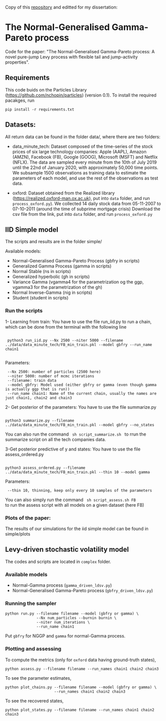 Copy of this [repository](https://github.com/OxCSML-BayesNP/NGGP) and editted for my dissertation:

# The Normal-Generalised Gamma-Pareto process
Code for the paper: "The Normal-Generalised Gamma-Pareto process: A novel pure-jump Levy process with flexible tail and jump-activity properties".

## Requirements
This code buids on the Particles Library (https://github.com/nchopin/particles) (version 0.1).
To install the required pacakges, run
```
pip install -r requirements.txt
```

## Datasets:
All return data can be found in the folder data/, where there are two folders:

  - data_minute_tech: Dataset composed of the time-series of the stock prices of six large technology companies: Apple (AAPL), Amazon (AMZN), Facebook (FB), Google (GOOG), Microsoft (MSFT) and Netflix (NFLX). The data are sampled every minute from the 10th of July 2019 until the 22nd of January 2020, with approximately 50,000 time points. We subsample 1500 observations as training data to estimate the parameters of each model, and use the rest of the observations as test data.

  - oxford: Dataset obtained from the Realized library (https://realized.oxford-man.ox.ac.uk), put into ```data``` folder, and run ```process_oxford.py```). We collected 14 daily stock data from 05-11-2007 to 07-10-2011 (around the time of subprime mortgage crisis) Download the csv file from the link, put into ```data``` folder, and run ```process_oxford.py```

## IID Simple model

The scripts and results are in the folder simple/

Available models:

  - Normal-Generalised Gamma-Pareto Process (gbfry in scripts)
  - Generalized Gamma Process (gamma in scripts)
  - Normal Stable (ns in scripts)
  - Generalized hyperbolic (gh in scripts)
  - Variance Gamma (vgamma4 for the parametrization og the ggp, vgamma3 for the parametrization of the gh)
  - Normal Inverse-Gamma (nig in scripts)
  - Student (student in scripts)

### Run the scripts

1- Learning from train: You have to use the file run_iid.py to run a chain, which can be done from the terminal with the following line

<code>
 python3 run_iid.py --Nx 2500 --niter 5000 --filename ../data/data_minute_tech/FB_min_train.pkl --model gbfry --run_name chain1
 </code>

 Parameters:

     --Nx 2500: number of particles (2500 here)
     --niter 5000: number of mcmc iterations
     --filename: train data
     --model gbfry: Model used (either gbfry or gamma (even though gamma is actually ggp that is run))
     --run_name chain1: Name of the current chain, usually the names are just chain1, chain2 and chain3

2- Get posterior of the parameters: You have to use the file summarize.py

<code>
python3 summarize.py --filename ../data/data_minute_tech/FB_min_train.pkl --model gbfry --no_states
</code>

You can also run the command
<code>
  sh script_summarize.sh
</code>
to rrun the summarize script on all the tech companies data.

3-Get posterior predictive of y and states: You have to use the file assess_ordered.py

<code>
python3 assess_ordered.py --filename ../data/data_minute_tech/FB_min_train.pkl --thin 10 --model gamma
</code>

Parameters:

     --thin 10, thinning, keep only every 10 samples of the parameters

You can also simply run the command
<code>
  sh script_assess.sh FB
</code>
to run the assess script with all models on a given dataset (here FB)

### Plots of the paper:

The results of our simulations for the iid simple model can be found in simple/plots

## Levy-driven stochastic volatility model
The codes and scripts are located in ```complex``` folder.

### Available models
  - Normal-Gamma process (```gamma_driven_ldsv.py```)
  - Normal-Generalised Gamma-Pareto process (```gbfry_driven_ldsv.py```)

### Running the sampler
```
python run.py --filename filename --model (gbfry or gamma) \
              --Nx num_particles --burnin burnin \
              --niter num_iterations \
              --run_name chain1
```
Put ```gbfry``` for NGGP and ```gamma``` for normal-Gamma process.

### Plotting and assessing
To compute the metrics (only for ```oxford``` data having ground-truth states),
```
python assess.py --filename filename --run_names chain1 chain2 chain3
```

To see the parameter estimates,
```
python plot_chains.py --filename filename --model (gbfry or gamma) \
                      --run_names chain1 chain2 chain3
```

To see the recovered states,
```
python plot_states.py --filename filename --run_names chain1 chain2 chain3
```
